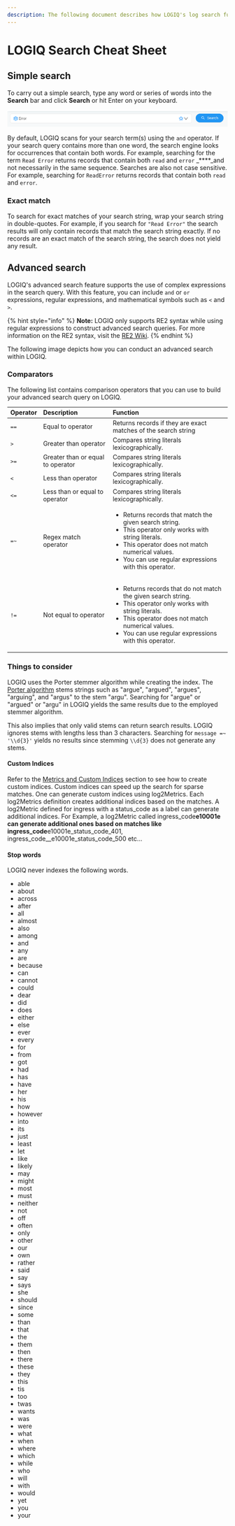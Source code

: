 ```yaml
---
description: The following document describes how LOGIQ's log search functionality works.
---
```


# LOGIQ Search Cheat Sheet

## Simple search

To carry out a simple search, type any word or series of words into the **Search** bar and click **Search** or hit Enter on your keyboard. 

![Search Bar](../../.gitbook/assets/image%20%286%29%20%281%29.png)

By default, LOGIQ scans for your search term\(s\) using the `and` operator. If your search query contains more than one word, the search engine looks for occurrences that contain both words. For example, searching for the term `Read Error` returns records that contain both `read` and `error` _****_and not necessarily in the same sequence. Searches are also not case sensitive. For example, searching for `ReadError` returns records that contain both `read` and `error`. 

### Exact match

To search for exact matches of your search string, wrap your search string in double-quotes. For example, if you search for `"Read Error"` the search results will only contain records that match the search string exactly. If no records are an exact match of the search string, the search does not yield any result. 

## Advanced search

LOGIQ's advanced search feature supports the use of complex expressions in the search query. With this feature, you can include `and` or `or` expressions, regular expressions, and mathematical symbols such as `<` and `>`. 

{% hint style="info" %}
**Note:** LOGIQ only supports RE2 syntax while using regular expressions to construct  advanced search queries. For more information on the RE2 syntax, visit the [RE2 Wiki](https://github.com/google/re2/wiki/Syntax). 
{% endhint %}

The following image depicts how you can conduct an advanced search within LOGIQ.

### Comparators

The following list contains comparison operators that you can use to build your advanced search query on LOGIQ.

<table>
  <thead>
    <tr>
      <th style="text-align:left">Operator</th>
      <th style="text-align:left">Description</th>
      <th style="text-align:left">Function</th>
    </tr>
  </thead>
  <tbody>
    <tr>
      <td style="text-align:left"><code>==</code>
      </td>
      <td style="text-align:left">Equal to operator</td>
      <td style="text-align:left">Returns records if they are exact matches of the search string</td>
    </tr>
    <tr>
      <td style="text-align:left"><code>&gt;</code>
      </td>
      <td style="text-align:left">Greater than operator</td>
      <td style="text-align:left">Compares string literals lexicographically.</td>
    </tr>
    <tr>
      <td style="text-align:left"><code>&gt;=</code>
      </td>
      <td style="text-align:left">Greater than or equal to operator</td>
      <td style="text-align:left">Compares string literals lexicographically.</td>
    </tr>
    <tr>
      <td style="text-align:left"><code>&lt;</code>
      </td>
      <td style="text-align:left">Less than operator</td>
      <td style="text-align:left">Compares string literals lexicographically.</td>
    </tr>
    <tr>
      <td style="text-align:left"><code>&lt;=</code>
      </td>
      <td style="text-align:left">Less than or equal to operator</td>
      <td style="text-align:left">Compares string literals lexicographically.</td>
    </tr>
    <tr>
      <td style="text-align:left"><code>=~</code>
      </td>
      <td style="text-align:left">Regex match operator</td>
      <td style="text-align:left">
        <ul>
          <li>Returns records that match the given search string.</li>
          <li>This operator only works with string literals.</li>
          <li>This operator does not match numerical values.</li>
          <li>You can use regular expressions with this operator.</li>
        </ul>
      </td>
    </tr>
    <tr>
      <td style="text-align:left"><code>!=</code>
      </td>
      <td style="text-align:left">Not equal to operator</td>
      <td style="text-align:left">
        <ul>
          <li>Returns records that do not match the given search string.</li>
          <li>This operator only works with string literals.</li>
          <li>This operator does not match numerical values.</li>
          <li>You can use regular expressions with this operator.</li>
        </ul>
      </td>
    </tr>
  </tbody>
</table>

### Things to consider

LOGIQ uses the Porter stemmer algorithm while creating the index. The [Porter algorithm](https://en.wikipedia.org/wiki/Stemming) stems strings such as "argue", "argued", "argues", "arguing", and "argus" to the stem "argu". Searching for "argue" or "argued" or "argu" in LOGIQ yields the same results due to the employed stemmer algorithm. 

This also implies that only valid stems can return search results. LOGIQ ignores stems with lengths less than 3 characters. Searching for `message =~ '\\d{3}'` yields no results since stemming `\\d{3}` does not generate any stems. 

#### Custom Indices

Refer to the [Metrics and Custom Indices](../metrics-and-custom-indices.md) section to see how to create custom indices. Custom indices can speed up the search for sparse matches. One can generate custom indices using log2Metrics. Each log2Metrics definition creates additional indices based on the matches. A log2Metric defined for ingress with a status\_code as a label can generate additional indices. For Example, a log2Metric called ingress\_code**e10001e can generate additional ones based on matches like ingress\_code**e10001e\_status\_code\_401, ingress\_code\_\_e10001e\_status\_code\_500 etc...

#### Stop words

LOGIQ never indexes the following words. 

* able
* about
* across
* after
* all
* almost
* also
* among
* and
* any
* are
* because
* can
* cannot
* could
* dear
* did
* does
* either
* else
* ever
* every
* for
* from
* got
* had
* has
* have
* her
* his
* how
* however
* into
* its
* just
* least
* let
* like
* likely
* may
* might
* most
* must
* neither
* not
* off
* often
* only
* other
* our
* own
* rather
* said
* say
* says
* she
* should
* since
* some
* than
* that
* the
* them
* then
* there
* these
* they
* this
* tis
* too
* twas
* wants
* was
* were
* what
* when
* where
* which
* while
* who
* will
* with
* would
* yet
* you
* your



